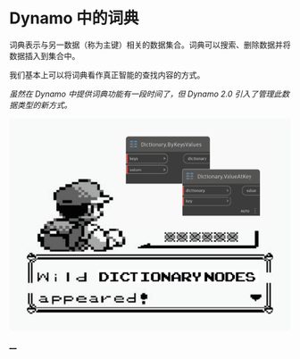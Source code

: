 # Dynamo 中的词典

词典表示与另一数据（称为主键）相关的数据集合。词典可以搜索、删除数据并将数据插入到集合中。

我们基本上可以将词典看作真正智能的查找内容的方式。

_虽然在 Dynamo 中提供词典功能有一段时间了，但 Dynamo 2.0 引入了管理此数据类型的新方式。_

![](../images/5-5/wildDictionary.png)

[__]()
